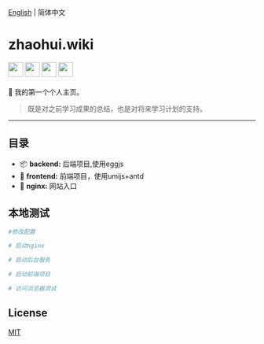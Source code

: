 [English](./README.md) | 简体中文

# zhaohui.wiki 

<div align="left">
<img src="http://www.runoob.com/wp-content/uploads/2016/02/react.png" width="30" hegiht="30"/>
<img src="https://camo.githubusercontent.com/ba05c0ec5085fc7ecb51b4e1c0e369b77b548fee/68747470733a2f2f67772e616c697061796f626a656374732e636f6d2f7a6f732f726d73706f7274616c2f435a634a73584f5843714962676c426a547257732e706e67" width="30" hegiht="30"/>
<img src="https://gw.alipayobjects.com/zos/rmsportal/KDpgvguMpGfqaHPjicRK.svg" width="30" hegiht="30"/>
<img src="https://avatars2.githubusercontent.com/u/15833670?s=200&v=4" width="30" hegiht="30"/>
</div>
<br/>
🌋 我的第一个个人主页。 

>既是对之前学习成果的总结，也是对将来学习计划的支持。

---

## 目录

* 📦 **backend:** 后端项目,使用eggjs
* 🏈 **frontend:** 前端项目，使用umijs+antd
* 🎉 **nginx:** 网站入口

## 本地测试

```bash
#修改配置

# 启动nginx

# 启动后台服务

# 启动前端项目

# 访问浏览器测试

```

## License

[MIT](https://github.com/umijs/umi/blob/master/LICENSE)

